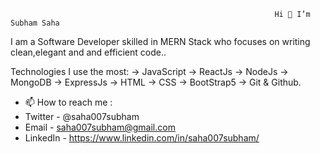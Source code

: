                                                                Hi 👋 I’m Subham Saha
I am a Software Developer skilled in MERN Stack who focuses on writing clean,elegant and and efficient code..

Technologies I use the most:
-> JavaScript -> ReactJs -> NodeJs -> MongoDB -> ExpressJs -> HTML -> CSS -> BootStrap5 -> Git & Github.

- 📫 How to reach me :
- Twitter - @saha007subham
- Email - saha007subham@gmail.com
- LinkedIn - https://www.linkedin.com/in/saha007subham/

<!---
saha007subham/saha007subham is a ✨ special ✨ repository because its `README.md` (this file) appears on your GitHub profile.
You can click the Preview link to take a look at your changes.
--->
